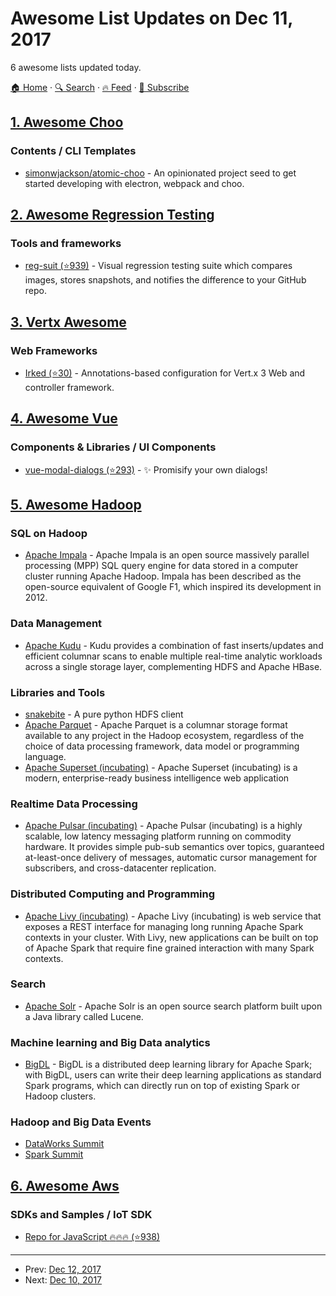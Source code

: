 # Awesome List Updates on Dec 11, 2017

6 awesome lists updated today.

[🏠 Home](/README.md) · [🔍 Search](https://test.trackawesomelist.com/search/) · [🔥 Feed](https://test.trackawesomelist.com/feed.xml) · [📮 Subscribe](https://trackawesomelist.us17.list-manage.com/subscribe?u=d2f0117aa829c83a63ec63c2f&id=36a103854c)



## [1. Awesome Choo](/content/choojs/awesome-choo/README.md)

### Contents / CLI Templates

*   [simonwjackson/atomic-choo](https://github.com/simonwjackson/atomic-choo) - An opinionated project seed to get started developing with electron, webpack and choo.

## [2. Awesome Regression Testing](/content/mojoaxel/awesome-regression-testing/README.md)

### Tools and frameworks

*   [reg-suit (⭐939)](https://github.com/reg-viz/reg-suit) - Visual regression testing suite which compares images, stores snapshots, and notifies the difference to your GitHub repo.

## [3. Vertx Awesome](/content/vert-x3/vertx-awesome/README.md)

### Web Frameworks

*   [Irked (⭐30)](https://github.com/GreenfieldTech/irked) - Annotations-based configuration for Vert.x 3 Web and controller framework.

## [4. Awesome Vue](/content/vuejs/awesome-vue/README.md)

### Components & Libraries / UI Components

*   [vue-modal-dialogs (⭐293)](https://github.com/hjkcai/vue-modal-dialogs) - ✨ Promisify your own dialogs!

## [5. Awesome Hadoop](/content/youngwookim/awesome-hadoop/README.md)

### SQL on Hadoop

*   [Apache Impala](https://impala.apache.org/) - Apache Impala is an open source massively parallel processing (MPP) SQL query engine for data stored in a computer cluster running Apache Hadoop. Impala has been described as the open-source equivalent of Google F1, which inspired its development in 2012.

### Data Management

*   [Apache Kudu](https://kudu.apache.org/) - Kudu provides a combination of fast inserts/updates and efficient columnar scans to enable multiple real-time analytic workloads across a single storage layer, complementing HDFS and Apache HBase.

### Libraries and Tools

*   [snakebite](https://pypi.python.org/pypi/snakebite/) - A pure python HDFS client
*   [Apache Parquet](https://parquet.apache.org/) - Apache Parquet is a columnar storage format available to any project in the Hadoop ecosystem, regardless of the choice of data processing framework, data model or programming language.
*   [Apache Superset (incubating)](https://superset.incubator.apache.org/) - Apache Superset (incubating) is a modern, enterprise-ready business intelligence web application

### Realtime Data Processing

*   [Apache Pulsar (incubating)](http://pulsar.incubator.apache.org/) - Apache Pulsar (incubating) is a highly scalable, low latency messaging platform running on commodity hardware. It provides simple pub-sub semantics over topics, guaranteed at-least-once delivery of messages, automatic cursor management for subscribers, and cross-datacenter replication.

### Distributed Computing and Programming

*   [Apache Livy (incubating)](https://livy.incubator.apache.org/) - Apache Livy (incubating) is web service that exposes a REST interface for managing long running Apache Spark contexts in your cluster. With Livy, new applications can be built on top of Apache Spark that require fine grained interaction with many Spark contexts.

### Search

*   [Apache Solr](http://lucene.apache.org/solr/) - Apache Solr is an open source search platform built upon a Java library called Lucene.

### Machine learning and Big Data analytics

*   [BigDL](https://bigdl-project.github.io/) - BigDL is a distributed deep learning library for Apache Spark; with BigDL, users can write their deep learning applications as standard Spark programs, which can directly run on top of existing Spark or Hadoop clusters.

### Hadoop and Big Data Events

*   [DataWorks Summit](https://dataworkssummit.com/)
*   [Spark Summit](https://databricks.com/sparkaisummit)

## [6. Awesome Aws](/content/donnemartin/awesome-aws/README.md)

### SDKs and Samples / IoT SDK

*   [Repo for JavaScript :fire::fire::fire: (⭐938)](https://github.com/aws/aws-iot-device-sdk-js)

---

- Prev: [Dec 12, 2017](/content/2017/12/12/README.md)
- Next: [Dec 10, 2017](/content/2017/12/10/README.md)